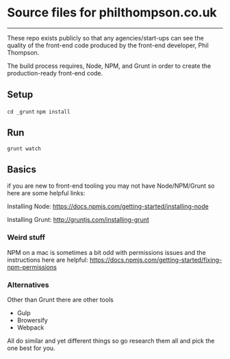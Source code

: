 # Source files for philthompson.co.uk

---

These repo exists publicly so that any agencies/start-ups can see the quality of the front-end code produced by the front-end developer, Phil Thompson.

The build process requires, Node, NPM, and Grunt in order to create the production-ready front-end code.

## Setup

`cd _grunt`
`npm install`

## Run

`grunt watch`

## Basics

if you are new to front-end tooling you may not have Node/NPM/Grunt so here are some helpful links:

Installing Node:
https://docs.npmjs.com/getting-started/installing-node

Installing Grunt:
http://gruntjs.com/installing-grunt

### Weird stuff

NPM on a mac is sometimes a bit odd with permissions issues and the instructions here are helpful:
https://docs.npmjs.com/getting-started/fixing-npm-permissions

### Alternatives

Other than Grunt there are other tools

- Gulp
- Browersify
- Webpack

All do similar and yet different things so go research them all and pick the one best for you.
